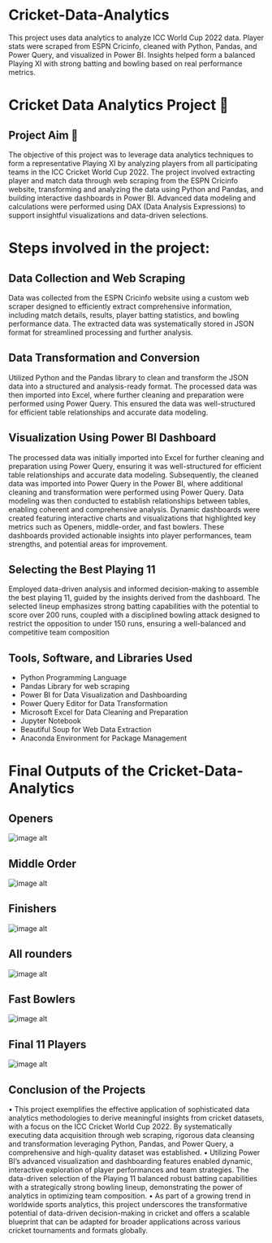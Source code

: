 # Cricket-Data-Analytics
This project uses data analytics to analyze ICC World Cup 2022 data. Player stats were scraped from ESPN Cricinfo, cleaned with Python, Pandas, and Power Query, and visualized in Power BI. Insights helped form a balanced Playing XI with strong batting and bowling based on real performance metrics.
# Cricket Data Analytics Project 🏏

##  Project Aim 🎯
The objective of this project was to leverage data analytics techniques to form a representative Playing XI by analyzing players from all participating teams in the ICC Cricket World Cup 2022. The project involved extracting player and match data through web scraping from the ESPN Cricinfo website, transforming and analyzing the data using Python and Pandas, and building interactive dashboards in Power BI. Advanced data modeling and calculations were performed using DAX (Data Analysis Expressions) to support insightful visualizations and data-driven selections.

# Steps involved in the project:
## Data Collection and Web Scraping
Data was collected from the ESPN Cricinfo website using a custom web scraper designed to efficiently extract comprehensive information, including match details, results, player batting statistics, and bowling performance data. The extracted data was systematically stored in JSON format for streamlined processing and further analysis.

## Data Transformation and Conversion
Utilized Python and the Pandas library to clean and transform the JSON data into a structured and analysis-ready format. The processed data was then imported into Excel, where further cleaning and preparation were performed using Power Query. This ensured the data was well-structured for efficient table relationships and accurate data modeling.

## Visualization Using Power BI Dashboard
The processed data was initially imported into Excel for further cleaning and preparation using Power Query, ensuring it was well-structured for efficient table relationships and accurate data modeling. Subsequently, the cleaned data was imported into Power Query in the Power BI, where additional cleaning and transformation were performed using Power Query.
Data modeling was then conducted to establish relationships between tables, enabling coherent and comprehensive analysis.
Dynamic dashboards were created featuring interactive charts and visualizations that highlighted key metrics such as Openers, middle-order, and fast bowlers. These dashboards provided actionable insights into player performances, team strengths, and potential areas for improvement.

## Selecting the Best Playing 11
Employed data-driven analysis and informed decision-making to assemble the best playing 11, guided by the insights derived from the dashboard. The selected lineup emphasizes strong batting capabilities with the potential to score over 200 runs, coupled with a disciplined bowling attack designed to restrict the opposition to under 150 runs, ensuring a well-balanced and competitive team composition

## Tools, Software, and Libraries Used
- Python Programming Language
- Pandas Library for web scraping
- Power BI for Data Visualization and Dashboarding
-	Power Query Editor for Data Transformation
-	Microsoft Excel for Data Cleaning and Preparation
-	Jupyter Notebook
-	Beautiful Soup for Web Data Extraction
-	Anaconda Environment for Package Management

 # Final Outputs of the Cricket-Data-Analytics

 ## Openers
 ![image alt](https://github.com/channakeshavaareddy/Cricket-Data-Analytics-/blob/1db912fafef8f659e04fd60e85a344c7cdb43cc8/SCREENSHOTS/Screenshot%202025-09-06%20131337.png)

 ## Middle Order
 ![image alt](https://github.com/channakeshavaareddy/Cricket-Data-Analytics-/blob/2775544a689553d7701ed3499f6b054bb9595672/SCREENSHOTS/Screenshot%202025-09-06%20131359.png)

 ## Finishers
 ![image alt](https://github.com/channakeshavaareddy/Cricket-Data-Analytics-/blob/2775544a689553d7701ed3499f6b054bb9595672/SCREENSHOTS/Screenshot%202025-09-06%20131416.png)

 ## All rounders
 ![image alt](https://github.com/channakeshavaareddy/Cricket-Data-Analytics-/blob/2775544a689553d7701ed3499f6b054bb9595672/SCREENSHOTS/Screenshot%202025-09-06%20131437.png)

  ## Fast Bowlers
 ![image alt](https://github.com/channakeshavaareddy/Cricket-Data-Analytics-/blob/2775544a689553d7701ed3499f6b054bb9595672/SCREENSHOTS/Screenshot%202025-09-06%20131453.png)

  ## Final 11 Players
 ![image alt](https://github.com/channakeshavaareddy/Cricket-Data-Analytics-/blob/2775544a689553d7701ed3499f6b054bb9595672/SCREENSHOTS/Screenshot%202025-09-06%20131626.png)

 ## Conclusion of the Projects
•	This project exemplifies the effective application of sophisticated data analytics methodologies to derive meaningful insights from cricket datasets, with a focus on the ICC Cricket World Cup 2022. By systematically executing data acquisition through web scraping, rigorous data cleansing and transformation leveraging Python, Pandas, and Power Query, a comprehensive and high-quality dataset was established.
•	Utilizing Power BI’s advanced visualization and dashboarding features enabled dynamic, interactive exploration of player performances and team strategies. The data-driven selection of the Playing 11 balanced robust batting capabilities with a strategically strong bowling lineup, demonstrating the power of analytics in optimizing team composition.
•	As part of a growing trend in worldwide sports analytics, this project underscores the transformative potential of data-driven decision-making in cricket and offers a scalable blueprint that can be adapted for broader applications across various cricket tournaments and formats globally.

